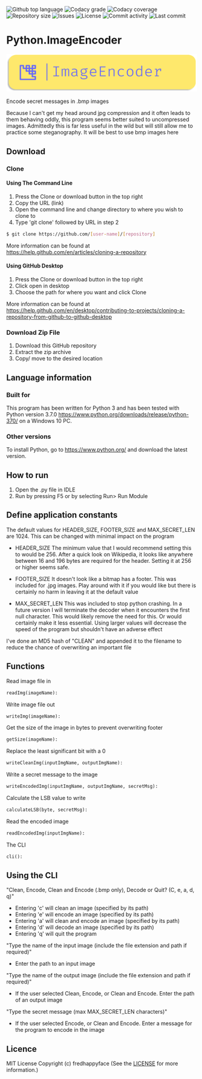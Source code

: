 <p float="left">
<img src="https://img.shields.io/github/languages/top/fredhappyface/Python.ImageEncoder.svg?style=flat-square" alt="Github top language">
<img src="https://img.shields.io/codacy/grade/:codacy-proj-id:.svg?style=flat-square" alt="Codacy grade">
<img src="https://img.shields.io/codacy/coverage/:codacy-proj-id:.svg?style=flat-square" alt="Codacy coverage">
<img src="https://img.shields.io/github/repo-size/fredhappyface/Python.ImageEncoder.svg?style=flat-square" alt="Repository size">
<img src="https://img.shields.io/github/issues/fredhappyface/Python.ImageEncoder.svg?style=flat-square" alt="Issues">
<img src="https://img.shields.io/github/license/fredhappyface/Python.ImageEncoder.svg?style=flat-square" alt="License">
<img src="https://img.shields.io/github/commit-activity/m/fredhappyface/Python.ImageEncoder.svg?style=flat-square" alt="Commit activity">
<img src="https://img.shields.io/github/last-commit/fredhappyface/Python.ImageEncoder.svg?style=flat-square" alt="Last commit">
</p>


# Python.ImageEncoder


<img src="readme-assets/icons/name.png" alt="Project Icon" width="750">

Encode secret messages in .bmp images

Because I can't get my head around jpg compression and it often leads to
them behaving oddly, this program seems better suited to uncompressed images.
Admittedly this is far less useful in the wild but will still allow me to
practice some steganography. It will be best to use bmp images here

## Download
### Clone
#### Using The Command Line
1. Press the Clone or download button in the top right
2. Copy the URL (link)
3. Open the command line and change directory to where you wish to clone to
4. Type 'git clone' followed by URL in step 2
```bash
$ git clone https://github.com/[user-name]/[repository]
```

More information can be found at
<https://help.github.com/en/articles/cloning-a-repository>

#### Using GitHub Desktop
1. Press the Clone or download button in the top right
2. Click open in desktop
3. Choose the path for where you want and click Clone

More information can be found at
<https://help.github.com/en/desktop/contributing-to-projects/cloning-a-repository-from-github-to-github-desktop>

### Download Zip File

1. Download this GitHub repository
2. Extract the zip archive
3. Copy/ move to the desired location


## Language information
### Built for
This program has been written for Python 3 and has been tested with
Python version 3.7.0 <https://www.python.org/downloads/release/python-370/>
on a Windows 10 PC.
### Other versions
To install Python, go to <https://www.python.org/> and download the latest
version.
## How to run
1. Open the .py file in IDLE
2. Run by pressing F5 or by selecting Run> Run Module



## Define application constants
The default values for HEADER_SIZE, FOOTER_SIZE and MAX_SECRET_LEN are 1024.
This can be changed with minimal impact on the program

- HEADER_SIZE
The minimum value that I would recommend setting this to would be 256. After
a quick look on Wikipedia, it looks like anywhere between 16 and 196 bytes are
required for the header. Setting it at 256 or higher seems safe.

- FOOTER_SIZE
It doesn't look like a bitmap has a footer. This was included for .jpg images.
Play around with it if you would like but there is certainly no harm in
leaving it at the default value

- MAX_SECRET_LEN
This was included to stop python crashing. In a future version I will
terminate the decoder when it encounters the first null character. This would
likely remove the need for this. Or would certainly make it less essential.
Using larger values will decrease the speed of the program but shouldn't have
an adverse effect

I've done an MD5 hash of "CLEAN" and appended it to the filename to reduce
the chance of overwriting an important file

## Functions
Read image file in
```python
readImg(imageName):
```
Write image file out
```python
writeImg(imageName):
```
Get the size of the image in bytes to prevent overwriting footer
```python
getSize(imageName):
```
Replace the least significant bit with a 0
```python
writeCleanImg(inputImgName, outputImgName):
```
Write a secret message to the image
```python
writeEncodedImg(inputImgName, outputImgName, secretMsg):
```
Calculate the LSB value to write
```python
calculateLSB(byte, secretMsg):
```
Read the encoded image
```python
readEncodedImg(inputImgName):
```
The CLI
```python
cli():
```

## Using the CLI
"Clean, Encode, Clean and Encode (.bmp only), Decode or Quit? (C, e, a, d, q)"

- Entering 'c' will clean an image (specified by its path)
- Entering 'e' will encode an image (specified by its path)
- Entering 'a' will clean and encode an image (specified by its path)
- Entering 'd' will decode an image (specified by its path)
- Entering 'q' will quit the program

"Type the name of the input image (include the file extension and path if
required)"

- Enter the path to an input image

"Type the name of the output image (include the file extension and path if
required)"

- If the user selected Clean, Encode, or Clean and Encode. Enter the path of
an output image

"Type the secret message (max MAX_SECRET_LEN characters)"

- If the user selected Encode, or Clean and Encode. Enter a message for the
program to encode in the image



## Licence
MIT License
Copyright (c) fredhappyface
(See the [LICENSE](/LICENSE.md) for more information.)
